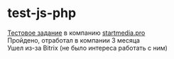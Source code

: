 # test-js-php
[Тестовое задание](https://gitlab.stmd.pro/startmedia/test-junior) в компанию [startmedia.pro](https://startmedia.pro/)  
Пройдено, отработал в компании 3 месяца    
Ушел из-за Bitrix (не было интереса работать с ним)

